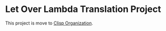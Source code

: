# Let Over Lambda Translation Project

This project is move to [Clisp Organization](https://github.com/clisp-cn/lol-zh).
